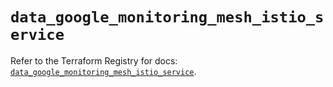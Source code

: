 # `data_google_monitoring_mesh_istio_service`

Refer to the Terraform Registry for docs: [`data_google_monitoring_mesh_istio_service`](https://registry.terraform.io/providers/hashicorp/google/5.13.0/docs/data-sources/monitoring_mesh_istio_service).
